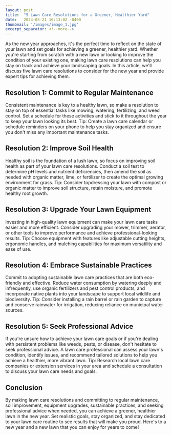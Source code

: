 ```yaml
---
layout: post
title:  "5 Lawn Care Resolutions for a Greener, Healthier Yard"
date:   2024-05-21 16:13:02 -0400
thumbnail: '/images/image_1.jpg'
excerpt_separator: <!--more-->
---
```

As the new year approaches, it's the perfect time to reflect on the state of your lawn and set goals for achieving a greener, healthier yard. <!--more-->Whether you're starting from scratch with a new lawn or looking to improve the condition of your existing one, making lawn care resolutions can help you stay on track and achieve your landscaping goals. In this article, we'll discuss five lawn care resolutions to consider for the new year and provide expert tips for achieving them.

## Resolution 1: Commit to Regular Maintenance
Consistent maintenance is key to a healthy lawn, so make a resolution to stay on top of essential tasks like mowing, watering, fertilizing, and weed control. Set a schedule for these activities and stick to it throughout the year to keep your lawn looking its best.
Tip: Create a lawn care calendar or schedule reminders on your phone to help you stay organized and ensure you don't miss any important maintenance tasks.

## Resolution 2: Improve Soil Health
Healthy soil is the foundation of a lush lawn, so focus on improving soil health as part of your lawn care resolutions. Conduct a soil test to determine pH levels and nutrient deficiencies, then amend the soil as needed with organic matter, lime, or fertilizer to create the optimal growing environment for grass.
Tip: Consider topdressing your lawn with compost or organic matter to improve soil structure, retain moisture, and promote healthy root growth.

## Resolution 3: Upgrade Your Lawn Equipment
Investing in high-quality lawn equipment can make your lawn care tasks easier and more efficient. Consider upgrading your mower, trimmer, aerator, or other tools to improve performance and achieve professional-looking results.
Tip: Choose equipment with features like adjustable cutting heights, ergonomic handles, and mulching capabilities for maximum versatility and ease of use.

## Resolution 4: Embrace Sustainable Practices
Commit to adopting sustainable lawn care practices that are both eco-friendly and effective. Reduce water consumption by watering deeply and infrequently, use organic fertilizers and pest control products, and incorporate native plants into your landscape to support local wildlife and biodiversity.
Tip: Consider installing a rain barrel or rain garden to capture and conserve rainwater for irrigation, reducing reliance on municipal water sources.

## Resolution 5: Seek Professional Advice
If you're unsure how to achieve your lawn care goals or if you're dealing with persistent problems like weeds, pests, or disease, don't hesitate to seek professional advice. A lawn care professional can assess your lawn's condition, identify issues, and recommend tailored solutions to help you achieve a healthier, more vibrant lawn.
Tip: Research local lawn care companies or extension services in your area and schedule a consultation to discuss your lawn care needs and goals.

## Conclusion
By making lawn care resolutions and committing to regular maintenance, soil improvement, equipment upgrades, sustainable practices, and seeking professional advice when needed, you can achieve a greener, healthier lawn in the new year. Set realistic goals, stay organized, and stay dedicated to your lawn care routine to see results that will make you proud. Here's to a new year and a new lawn that you can enjoy for years to come!
